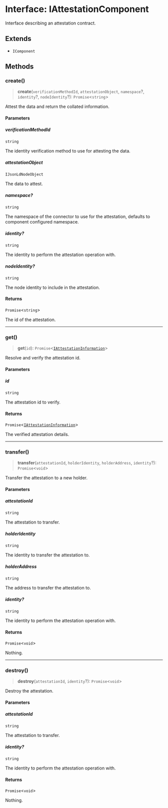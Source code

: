 # Interface: IAttestationComponent

Interface describing an attestation contract.

## Extends

- `IComponent`

## Methods

### create()

> **create**(`verificationMethodId`, `attestationObject`, `namespace`?, `identity`?, `nodeIdentity`?): `Promise`\<`string`\>

Attest the data and return the collated information.

#### Parameters

##### verificationMethodId

`string`

The identity verification method to use for attesting the data.

##### attestationObject

`IJsonLdNodeObject`

The data to attest.

##### namespace?

`string`

The namespace of the connector to use for the attestation, defaults to component configured namespace.

##### identity?

`string`

The identity to perform the attestation operation with.

##### nodeIdentity?

`string`

The node identity to include in the attestation.

#### Returns

`Promise`\<`string`\>

The id of the attestation.

***

### get()

> **get**(`id`): `Promise`\<[`IAttestationInformation`](IAttestationInformation.md)\>

Resolve and verify the attestation id.

#### Parameters

##### id

`string`

The attestation id to verify.

#### Returns

`Promise`\<[`IAttestationInformation`](IAttestationInformation.md)\>

The verified attestation details.

***

### transfer()

> **transfer**(`attestationId`, `holderIdentity`, `holderAddress`, `identity`?): `Promise`\<`void`\>

Transfer the attestation to a new holder.

#### Parameters

##### attestationId

`string`

The attestation to transfer.

##### holderIdentity

`string`

The identity to transfer the attestation to.

##### holderAddress

`string`

The address to transfer the attestation to.

##### identity?

`string`

The identity to perform the attestation operation with.

#### Returns

`Promise`\<`void`\>

Nothing.

***

### destroy()

> **destroy**(`attestationId`, `identity`?): `Promise`\<`void`\>

Destroy the attestation.

#### Parameters

##### attestationId

`string`

The attestation to transfer.

##### identity?

`string`

The identity to perform the attestation operation with.

#### Returns

`Promise`\<`void`\>

Nothing.
